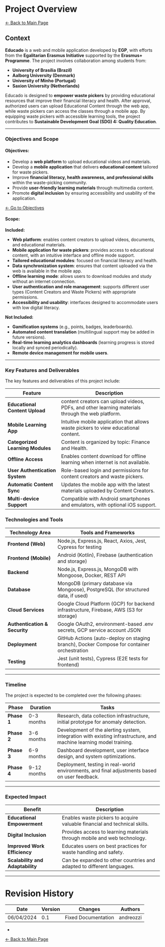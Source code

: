 # Project Overview

[← Back to Main Page](../index.md)

## Context


**Educado** is a web and mobile application developed by **EGP**, with efforts from the **Egalitarian Erasmus Initiative** supported by the **Erasmus+ Programme**. The project involves collaboration among students from:


- **University of Brasília (Brazil)**  
- **Aalborg University (Denmark)**  
- **University of Minho (Portugal)**  
- **Saxion University (Netherlands)**  

Educado is designed to **empower waste pickers** by providing educational resources that improve their financial literacy and health. After approval, authorized users can upload Educational Content through the web app, while waste pickers can access the classes through a mobile app. By equipping waste pickers with accessible learning tools, the project contributes to **Sustainable Development Goal (SDG) 4: Quality Education**.

---

### Objectives and Scope

#### Objectives:

* Develop a **web platform** to upload educational videos and materials.
* Develop a **mobile application** that delivers **educational content** tailored for waste pickers.
* Improve **financial literacy, health awareness, and professional skills** within the waste-picking community.
* Provide **user-friendly learning materials** through multimedia content.
* Promote **digital inclusion** by ensuring accessibility and usability of the application.

[← Go to Objectives](../project/vision-objectives/objectives.md)

#### Scope:

**Included:**

- **Web platform**: enables content creators to upload videos, documents, and educational materials.
- **Mobile application for waste pickers**: provides access to educational content, with an intuitive interface and offline mode support.
- **Tailored educational modules**: focused on financial literacy and health.
- **Data synchronization system**: ensures that content uploaded via the web is available in the mobile app.
- **Offline learning mode**: allows users to download modules and study without an internet connection.
- **User authentication and role management**: supports different user types (Content Creators and Waste Pickers) with appropriate permissions.
- **Accessibility and usability**: interfaces designed to accommodate users with low digital literacy.

**Not Included:**

- **Gamification systems** (e.g., points, badges, leaderboards).
- **Automated content translation** (multilingual support may be added in future versions).
- **Real-time learning analytics dashboards** (learning progress is stored locally and synced periodically).
- **Remote device management for mobile users**.

---

### Key Features and Deliverables

The key features and deliverables of this project include:


| **Feature**                            | **Description**                                                                                           |
|----------------------------------------|-----------------------------------------------------------------------------------------------------------|
| **Educational Content Upload**         | content creators can upload videos, PDFs, and other learning materials through the web platform.                 |
| **Mobile Learning App**                | Intuitive mobile application that allows waste pickers to view educational content.      |
| **Categorized Learning Modules**       | Content is organized by topic: Finance and Health.                              |
| **Offline Access**                     | Enables content download for offline learning when internet is not available.                            |
| **User Authentication System**         | Role-based login and permissions for content creators and waste pickers.                                         |
| **Automatic Content Sync**             | Updates the mobile app with the latest materials uploaded by Content Creators.                                   |
| **Multi-device Support**               | Compatible with Android smartphones and emulators, with optional iOS support.                            |


### Technologies and Tools

| Technology Area        | Tools and Frameworks                                                                 |
|------------------------|---------------------------------------------------------------------------------------|
| **Frontend (Web)**     | Node.js, Express.js, React, Axios, Jest, Cypress for testing                         |
| **Frontend (Mobile)**  | Android (Kotlin), Firebase (authentication and storage)                              |
| **Backend**            | Node.js, Express.js, MongoDB with Mongoose, Docker, REST API                         |
| **Database**           | MongoDB (primary database via Mongoose), PostgreSQL (for structured data, if used)   |
| **Cloud Services**     | Google Cloud Platform (GCP) for backend infrastructure, Firebase, AWS (S3 for storage)|
| **Authentication & Security** | Google OAuth2, environment-based .env secrets, GCP service account JSON              |
| **Deployment**         | GitHub Actions (auto-deploy on staging branch), Docker Compose for container orchestration |
| **Testing**            | Jest (unit tests), Cypress (E2E tests for frontend)                                   |


---

### Timeline

The project is expected to be completed over the following phases:

| Phase             | Duration    | Tasks                                                                                                              |
| ----------------- | ----------- | ------------------------------------------------------------------------------------------------------------------ |
| **Phase 1** | 0-3 months  | Research, data collection infrastructure, initial prototype for anomaly detection.                                 |
| **Phase 2** | 3-6 months  | Development of the alerting system, integration with existing infrastructure, and machine learning model training. |
| **Phase 3** | 6-9 months  | Dashboard development, user interface design, and system optimizations.                                            |
| **Phase 4** | 9-12 months | Deployment, testing in real-world environments, and final adjustments based on user feedback.                      |

---

### Expected Impact


| Benefit                          | Description                                                               |
|----------------------------------|---------------------------------------------------------------------------|
| **Educational Empowerment**      | Enables waste pickers to acquire valuable financial and technical skills. |
| **Digital Inclusion**            | Provides access to learning materials through mobile and web technology.  |
| **Improved Work Efficiency**     | Educates users on best practices for waste handling and safety.          |
| **Scalability and Adaptability** | Can be expanded to other countries and adapted to different languages.  |

---


# Revision History

| Date       | Version | Changes                           | Authors |
| ---------- | ------- | --------------------------------- | ------- |
| 06/04/2024 | 0.1     |Fixed Documentation |     andreozzi    |

-

[← Back to Main Page](../index.md)
